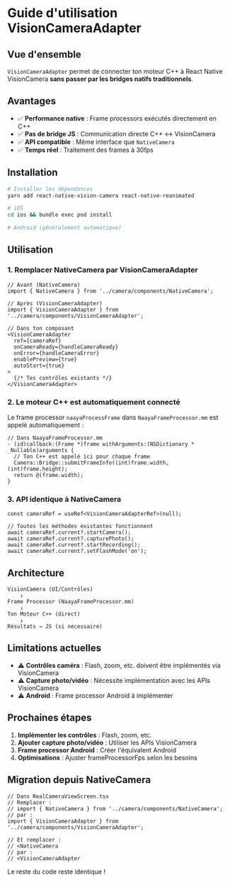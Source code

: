 # Guide d'utilisation VisionCameraAdapter

## Vue d'ensemble

`VisionCameraAdapter` permet de connecter ton moteur C++ à React Native VisionCamera **sans passer par les bridges natifs traditionnels**.

## Avantages

- ✅ **Performance native** : Frame processors exécutés directement en C++
- ✅ **Pas de bridge JS** : Communication directe C++ ↔ VisionCamera
- ✅ **API compatible** : Même interface que `NativeCamera`
- ✅ **Temps réel** : Traitement des frames à 30fps

## Installation

```bash
# Installer les dépendances
yarn add react-native-vision-camera react-native-reanimated

# iOS
cd ios && bundle exec pod install

# Android (généralement automatique)
```

## Utilisation

### 1. Remplacer NativeCamera par VisionCameraAdapter

```tsx
// Avant (NativeCamera)
import { NativeCamera } from '../camera/components/NativeCamera';

// Après (VisionCameraAdapter)
import { VisionCameraAdapter } from '../camera/components/VisionCameraAdapter';

// Dans ton composant
<VisionCameraAdapter
  ref={cameraRef}
  onCameraReady={handleCameraReady}
  onError={handleCameraError}
  enablePreview={true}
  autoStart={true}
>
  {/* Tes contrôles existants */}
</VisionCameraAdapter>
```

### 2. Le moteur C++ est automatiquement connecté

Le frame processor `naayaProcessFrame` dans `NaayaFrameProcessor.mm` est appelé automatiquement :

```objc
// Dans NaayaFrameProcessor.mm
- (id)callback:(Frame *)frame withArguments:(NSDictionary * _Nullable)arguments {
  // Ton C++ est appelé ici pour chaque frame
  Camera::Bridge::submitFrameInfo((int)frame.width, (int)frame.height);
  return @(frame.width);
}
```

### 3. API identique à NativeCamera

```tsx
const cameraRef = useRef<VisionCameraAdapterRef>(null);

// Toutes les méthodes existantes fonctionnent
await cameraRef.current?.startCamera();
await cameraRef.current?.capturePhoto();
await cameraRef.current?.startRecording();
await cameraRef.current?.setFlashMode('on');
```

## Architecture

```
VisionCamera (UI/Contrôles)
    ↓
Frame Processor (NaayaFrameProcessor.mm)
    ↓
Ton Moteur C++ (direct)
    ↓
Résultats → JS (si nécessaire)
```

## Limitations actuelles

- ⚠️ **Contrôles caméra** : Flash, zoom, etc. doivent être implémentés via VisionCamera
- ⚠️ **Capture photo/vidéo** : Nécessite implémentation avec les APIs VisionCamera
- ⚠️ **Android** : Frame processor Android à implémenter

## Prochaines étapes

1. **Implémenter les contrôles** : Flash, zoom, etc.
2. **Ajouter capture photo/vidéo** : Utiliser les APIs VisionCamera
3. **Frame processor Android** : Créer l'équivalent Android
4. **Optimisations** : Ajuster frameProcessorFps selon les besoins

## Migration depuis NativeCamera

```tsx
// Dans RealCameraViewScreen.tsx
// Remplacer :
// import { NativeCamera } from '../camera/components/NativeCamera';
// par :
import { VisionCameraAdapter } from '../camera/components/VisionCameraAdapter';

// Et remplacer :
// <NativeCamera
// par :
// <VisionCameraAdapter
```

Le reste du code reste identique !
